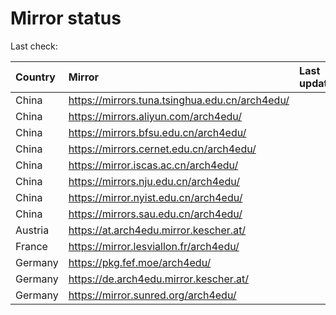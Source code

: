 <script src="./time.js"></script>
# Mirror status
Last check: <script type="text/javascript">localize(1707354749.806512);</script>

|Country|Mirror|Last update|
|:------|:-----|:----------|
|China|https://mirrors.tuna.tsinghua.edu.cn/arch4edu/|<script type="text/javascript">localize(1707330536);</script>|
|China|https://mirrors.aliyun.com/arch4edu/|<script type="text/javascript">localize(1707287506);</script>|
|China|https://mirrors.bfsu.edu.cn/arch4edu/|<script type="text/javascript">localize(1707330536);</script>|
|China|https://mirrors.cernet.edu.cn/arch4edu/|<script type="text/javascript">localize(1707330536);</script>|
|China|https://mirror.iscas.ac.cn/arch4edu/|<script type="text/javascript">localize(1707330536);</script>|
|China|https://mirrors.nju.edu.cn/arch4edu/|<script type="text/javascript">localize(1707243985);</script>|
|China|https://mirror.nyist.edu.cn/arch4edu/|<script type="text/javascript">localize(1707330536);</script>|
|China|https://mirrors.sau.edu.cn/arch4edu/|<script type="text/javascript">localize(1707330536);</script>|
|Austria|https://at.arch4edu.mirror.kescher.at/|<script type="text/javascript">localize(1707330536);</script>|
|France|https://mirror.lesviallon.fr/arch4edu/|<script type="text/javascript">localize(1707287506);</script>|
|Germany|https://pkg.fef.moe/arch4edu/|<script type="text/javascript">localize(1707330536);</script>|
|Germany|https://de.arch4edu.mirror.kescher.at/|<script type="text/javascript">localize(1707330536);</script>|
|Germany|https://mirror.sunred.org/arch4edu/|<script type="text/javascript">localize(1707330536);</script>|

<script src="./tablefilter/tablefilter.js"></script>
<script src="./table.js"></script>